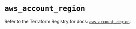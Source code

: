 # `aws_account_region`

Refer to the Terraform Registry for docs: [`aws_account_region`](https://registry.terraform.io/providers/hashicorp/aws/5.70.0/docs/resources/account_region).
